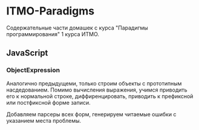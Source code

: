 # ITMO-Paradigms

Содержательные части домашек с курса "Парадигмы программирования" 1 курса ИТМО.

## JavaScript

### ObjectExpression

Аналогично предыдущеми, только строим объекты
с прототипным насдедованием. Помимо вычисления выражения,
учимся приводить его к нормальной строке, диффиренцировать,
приводить к префиксной или постфиксной форме записи.

Добавляем парсеры всех форм, генерируем читаемые ошибки
с указанием места проблемы.
